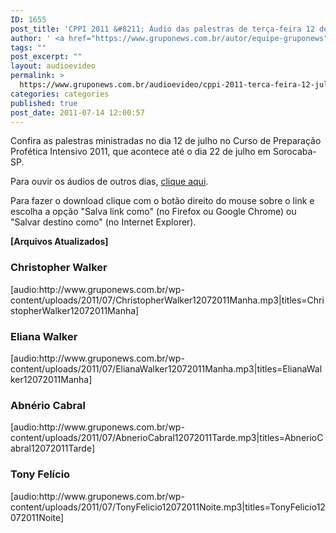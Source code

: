 ```yaml
---
ID: 1655
post_title: 'CPPI 2011 &#8211; Áudio das palestras de terça-feira 12 de julho'
author: ' <a href="https://www.gruponews.com.br/autor/equipe-gruponews" rel="tag">Equipe GrupoNews</a>'
tags: ""
post_excerpt: ""
layout: audioevideo
permalink: >
  https://www.gruponews.com.br/audioevideo/cppi-2011-terca-feira-12-jul
categories: categories
published: true
post_date: 2011-07-14 12:00:57
---
```

Confira as palestras ministradas no dia 12 de julho no Curso de Preparação Profética Intensivo 2011, que acontece até o dia 22 de julho em Sorocaba-SP.

Para ouvir os áudios de outros dias, <a href="http://www.gruponews.com.br/assuntos/publicacoes/audio/cppi2011">clique aqui</a>.

Para fazer o download clique com o botão direito do mouse sobre o link e escolha a opção "Salva link como" (no Firefox ou Google Chrome) ou "Salvar destino como" (no Internet Explorer).

<strong>[Arquivos Atualizados]</strong>
<h3>Christopher Walker</h3>
[audio:http://www.gruponews.com.br/wp-content/uploads/2011/07/ChristopherWalker12072011Manha.mp3|titles=ChristopherWalker12072011Manha]
<h3>Eliana Walker</h3>
[audio:http://www.gruponews.com.br/wp-content/uploads/2011/07/ElianaWalker12072011Manha.mp3|titles=ElianaWalker12072011Manha]
<h3>Abnério Cabral</h3>
[audio:http://www.gruponews.com.br/wp-content/uploads/2011/07/AbnerioCabral12072011Tarde.mp3|titles=AbnerioCabral12072011Tarde]
<h3>Tony Felício</h3>
[audio:http://www.gruponews.com.br/wp-content/uploads/2011/07/TonyFelicio12072011Noite.mp3|titles=TonyFelicio12072011Noite]